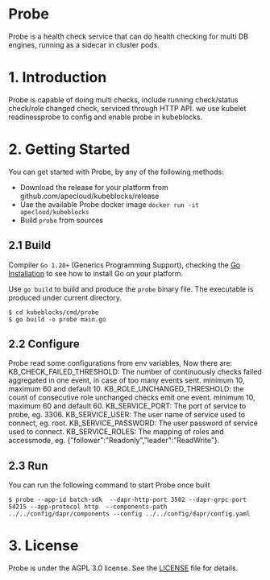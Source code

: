 <h1>Probe</h1>

Probe is a health check service that can do health checking for multi DB engines, running as a sidecar in cluster pods.


# 1. Introduction

Probe is capable of doing multi checks, include running check/status check/role changed check, serviced through HTTP API. we use kubelet readinessprobe to config and enable probe in kubeblocks.


# 2. Getting Started

You can get started with Probe, by any of the following methods:
* Download the release for your platform from github.com/apecloud/kubeblocks/release
* Use the available Probe docker image `docker run -it apecloud/kubeblocks`
* Build `probe` from sources

## 2.1 Build

Compiler `Go 1.20+` (Generics Programming Support), checking the [Go Installation](https://go.dev/doc/install) to see how to install Go on your platform.

Use `go build` to build and produce the `probe` binary file. The executable is produced under current directory.

```shell
$ cd kubeblocks/cmd/probe
$ go build -o probe main.go
```
## 2.2 Configure

Probe read some configurations from env variables, Now there are:
KB_CHECK_FAILED_THRESHOLD: The number of continuously checks failed aggregated in one event, in case of too many events sent. minimum 10, maximum 60 and default 10.
KB_ROLE_UNCHANGED_THRESHOLD: the count of consecutive role unchanged checks emit one event. minimum 10, maximum 60 and default 60.
KB_SERVICE_PORT: The port of service to probe, eg. 3306.
KB_SERVICE_USER: The user name of service used to connect, eg. root.
KB_SERVICE_PASSWORD: The user password of service used to connect.
KB_SERVICE_ROLES: The mapping of roles and accessmode, eg. {"follower":"Readonly","leader":"ReadWrite"}.

## 2.3 Run

You can run the following command to start Probe once built

```shell
$ probe --app-id batch-sdk  --dapr-http-port 3502 --dapr-grpc-port 54215 --app-protocol http  --components-path ../../config/dapr/components --config ../../config/dapr/config.yaml
```


# 3. License

Probe is under the AGPL 3.0 license. See the [LICENSE](../LICENSE) file for details.
